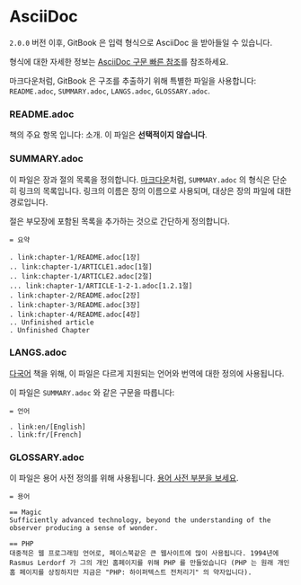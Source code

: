 # AsciiDoc

`2.0.0` 버전 이후, GitBook 은 입력 형식으로 AsciiDoc 을 받아들일 수 있습니다.

형식에 대한 자세한 정보는 [AsciiDoc 구문 빠른 참조](http://asciidoctor.org/docs/asciidoc-syntax-quick-reference/)를 참조하세요.

마크다운처럼, GitBook 은 구조를 추출하기 위해 특별한 파일을 사용합니다: `README.adoc`, `SUMMARY.adoc`, `LANGS.adoc`, `GLOSSARY.adoc`.

### README.adoc

책의 주요 항목 입니다: 소개. 이 파일은 **선택적이지 않습니다**.

### SUMMARY.adoc

이 파일은 장과 절의 목록을 정의합니다. [마크다운](./chapters.md)처럼, `SUMMARY.adoc` 의 형식은 단순히 링크의 목록입니다. 링크의 이름은 장의 이름으로 사용되며, 대상은 장의 파일에 대한 경로입니다.

절은 부모장에 포함된 목록을 추가하는 것으로 간단하게 정의합니다.

```
= 요약

. link:chapter-1/README.adoc[1장]
.. link:chapter-1/ARTICLE1.adoc[1절]
.. link:chapter-1/ARTICLE2.adoc[2절]
... link:chapter-1/ARTICLE-1-2-1.adoc[1.2.1절]
. link:chapter-2/README.adoc[2장]
. link:chapter-3/README.adoc[3장]
. link:chapter-4/README.adoc[4장]
.. Unfinished article
. Unfinished Chapter
```

### LANGS.adoc

[다국어](./languages.md) 책을 위해, 이 파일은 다르게 지원되는 언어와 번역에 대한 정의에 사용됩니다.

이 파일은 `SUMMARY.adoc` 와 같은 구문을 따릅니다:

```
= 언어

. link:en/[English]
. link:fr/[French]
```

### GLOSSARY.adoc

이 파일은 용어 사전 정의를 위해 사용됩니다. [용어 사전 부분을 보세요](./glossary.md).

```
= 용어

== Magic
Sufficiently advanced technology, beyond the understanding of the observer producing a sense of wonder.

== PHP
대중적은 웹 프로그래밍 언어로, 페이스북같은 큰 웹사이트에 많이 사용됩니다. 1994년에 Rasmus Lerdorf 가 그의 개인 홈페이지를 위해 PHP 를 만들었습니다 (PHP 는 원래 개인 홈 페이지를 상징하지만 지금은 "PHP: 하이퍼텍스트 전처리기" 의 약자입니다).
```



